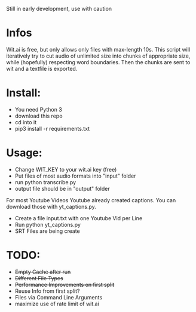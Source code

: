 Still in early development, use with caution

# Infos
Wit.ai is free, but only allows only files with max-length 10s.
This script will iteratively try to cut audio of unlimited size into chunks of appropriate size, while (hopefully) respecting word boundaries.
Then the chunks are sent to wit and a textfile is exported.

# Install:
- You need Python 3
- download this repo
- cd into it
- pip3 install -r requirements.txt

# Usage:

- Change WIT_KEY to your wit.ai key (free)
- Put files of most audio formats into "input" folder
- run python transcribe.py
- output file should be in "output" folder

For most Youtube Videos Youtube already created captions.
You can download those with yt_captions.py.
- Create a file input.txt with one Youtube Vid per Line
- Run python yt_captions.py
- SRT Files are being create

# TODO:
- ~~Empty Cache after run~~
- ~~Different File Types~~
- ~~Performance Improvements on first split~~
- Reuse Info from first split?
- Files via Command Line Arguments
- maximize use of rate limit of wit.ai
